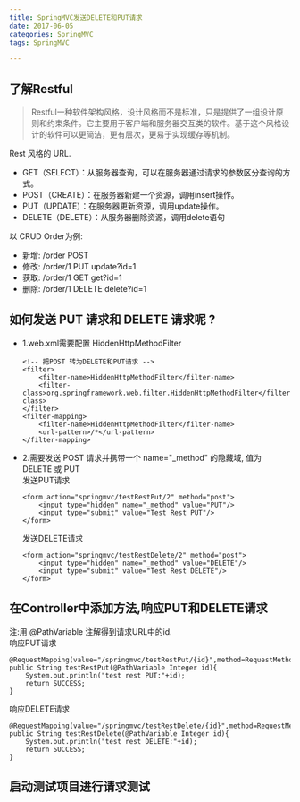 ```yaml
---
title: SpringMVC发送DELETE和PUT请求
date: 2017-06-05
categories: SpringMVC
tags: SpringMVC

---
```


## 了解Restful
> Restful一种软件架构风格，设计风格而不是标准，只是提供了一组设计原则和约束条件。它主要用于客户端和服务器交互类的软件。基于这个风格设计的软件可以更简洁，更有层次，更易于实现缓存等机制。  

Rest 风格的 URL.

- GET（SELECT）：从服务器查询，可以在服务器通过请求的参数区分查询的方式。  
- POST（CREATE）：在服务器新建一个资源，调用insert操作。  
- PUT（UPDATE）：在服务器更新资源，调用update操作。  
- DELETE（DELETE）：从服务器删除资源，调用delete语句

以 CRUD Order为例:

- 新增: /order POST 
- 修改: /order/1 PUT update?id=1 
- 获取: /order/1 GET get?id=1 
- 删除: /order/1 DELETE delete?id=1


## 如何发送 PUT 请求和 DELETE 请求呢 ?
- 1.web.xml需要配置 HiddenHttpMethodFilter  
    ```
    <!-- 把POST 转为DELETE和PUT请求 -->
    <filter>
        <filter-name>HiddenHttpMethodFilter</filter-name>
        <filter-class>org.springframework.web.filter.HiddenHttpMethodFilter</filter-class>
    </filter>
    <filter-mapping>
        <filter-name>HiddenHttpMethodFilter</filter-name>
        <url-pattern>/*</url-pattern>
    </filter-mapping>
    ```

- 2.需要发送 POST 请求并携带一个 name="_method" 的隐藏域, 值为 DELETE 或 PUT  
	发送PUT请求
    ```
    <form action="springmvc/testRestPut/2" method="post">
        <input type="hidden" name="_method" value="PUT"/>
        <input type="submit" value="Test Rest PUT"/>
    </form>
    ```
    发送DELETE请求
    ```
    <form action="springmvc/testRestDelete/2" method="post">
        <input type="hidden" name="_method" value="DELETE"/>
        <input type="submit" value="Test Rest DELETE"/>
    </form>
    ```

## 在Controller中添加方法,响应PUT和DELETE请求
注:用 @PathVariable 注解得到请求URL中的id.  
响应PUT请求
```
@RequestMapping(value="/springmvc/testRestPut/{id}",method=RequestMethod.PUT)
public String testRestPut(@PathVariable Integer id){
	System.out.println("test rest PUT:"+id);
	return SUCCESS;
}
```
响应DELETE请求
```
@RequestMapping(value="/springmvc/testRestDelete/{id}",method=RequestMethod.DELETE)
public String testRestDelete(@PathVariable Integer id){
	System.out.println("test rest DELETE:"+id);
	return SUCCESS;
}
```
## 启动测试项目进行请求测试